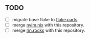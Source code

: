 ## TODO

* [ ] migrate base flake to [flake.parts](https://flake.parts).
* [ ] merge [nvim.nix](https://github.com/r17x/nvim.nix) with this repository.
* [ ] merge [rin.rocks](https://github.com/r17x/rin.rocks) with this repository.
